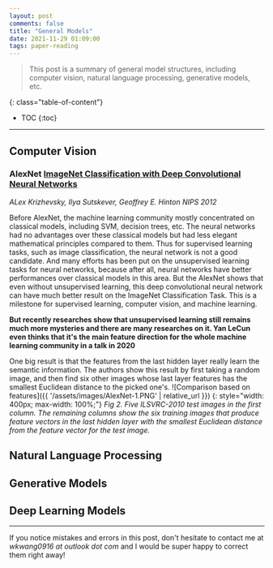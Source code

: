 ```yaml
---
layout: post
comments: false
title: "General Models"
date: 2021-11-29 01:09:00
tags: paper-reading
---
```


> This post is a summary of general model structures, including computer vision, natural language processing, generative models, etc.


<!--more-->

{: class="table-of-content"}
* TOC
{:toc}

---


## Computer Vision

### AlexNet [ImageNet Classification with Deep Convolutional Neural Networks](https://proceedings.neurips.cc/paper/2012/file/c399862d3b9d6b76c8436e924a68c45b-Paper.pdf)
*ALex Krizhevsky, Ilya Sutskever, Geoffrey E. Hinton* 
*NIPS 2012*

Before AlexNet, the machine learning community mostly concentrated on classical models, including SVM, decision trees, etc. The neural networks had no advantages over these classical models but had less elegant mathematical principles compared to them. Thus for supervised learning tasks, such as image classification, the neural network is not a good candidate. And many efforts has been put on the unsupervised learning tasks for neural networks, because after all, neural networks have better performances over classical models in this area. But the AlexNet shows that even without unsupervised learning, this deep convolutional neural network can have much better result on the ImageNet Classification Task. This is a milestone for supervised learning, computer vision, and machine learning.

**But recently researches show that unsupervised learning still remains much more mysteries and there are many researches on it. Yan LeCun even thinks that it's the main feature direction for the whole machine learning community in a talk in 2020**

One big result is that the features from the last hidden layer really learn the semantic information. The authors show this result by first taking a random image, and then find six other images whose last layer features has the smallest Euclidean distance to the picked one's.
![Comparison based on features]({{ '/assets/images/AlexNet-1.PNG' | relative_url }})
{: style="width: 400px; max-width: 100%;"}
*Fig 2. Five ILSVRC-2010 test images in the first column. The remaining columns show the six training images that produce feature vectors in the last hidden layer with the smallest Euclidean distance from the feature vector for the test image.*


## Natural Language Processing

## Generative Models


## Deep Learning Models


---

If you notice mistakes and errors in this post, don't hesitate to contact me at *wkwang0916 at outlook dot com* and I would be super happy to correct them right away!

